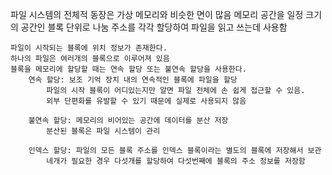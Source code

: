 파일 시스템의 전체적 동장은 가상 메모리와 비슷한 면이 많음
    메모리 공간을 일정 크기의 공간인 블록 단위로 나눔
        주소를 각각 할당하여 파일을 읽고 쓰는데 사용함

    파일이 시작되는 블록에 위치 정보가 존재한다.
    하나의 파일은 여러개의 블록으로 이루어져 있음
    블록을 메모리에 할당할 때는 연속 할당 또는 불연속 할당을 사용한다.
        연속 할당: 보조 기억 장치 내의 연속적인 블록에 파일을 할당
            파일의 시작 블록이 어디있는지만 알면 파일 전체에 손 쉽게 접근할 수 있음.
            외부 단편화를 유발할 수 있기 때문에 실제로 사용되지 않음

        불연속 할당: 메모리의 비어있는 공간에 데이터를 분산 저장
            분산된 블록은 파일 시스템이 관리
        
        인덱스 할당: 파일의 모든 블록 주소를 인덱스 블록이라는 별도의 블록에 저장해서 보관
            네개가 필요한 경우 다섯개를 할당하여 다섯번째에 블록의 주소 정보를 저장함